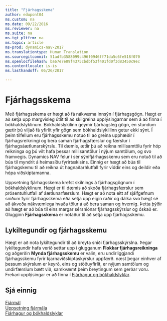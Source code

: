 ```yaml
---
title: "Fjárhagsskema"
author: edupont04
ms.custom: na
ms.date: 09/22/2016
ms.reviewer: na
ms.suite: na
ms.tgt_pltfrm: na
ms.topic: article
ms-prod: dynamics-nav-2017
ms.translationtype: Human Translation
ms.sourcegitcommit: 51adfb3588099c496f0946ff71da5c6fe518f070
ms.openlocfilehash: ba67e7e09f4375cbdbf53f401fd0f3d83450c9ec
ms.contentlocale: is-is
ms.lasthandoff: 06/26/2017

---
```


# <a name="account-schedules"></a>Fjárhagsskema
Með fjárhagsskema er hægt að fá nákvæma innsýn í fjárhagsgögn. Hægt er að setja upp margvísleg útlit til að skilgreina upplýsingarnar sem á að finna í bókhaldslyklinum. Bókhaldslykilinn geymir fjárhagsleg gögn, en stundum gætir þú viljað fá yfirlit yfir gögn sem bókhaldslykillinn getur ekki sýnt. Í þeim tilfellum eru fjárhagsskemu notuð til að greina upphæðir í fjárhagsreikningi og bera saman fjárhagsfærslur og færslur í fjárhagsáætlunarskýrslu.
Til dæmis, ætlir þú að reikna millisamtölu fyrir hóp reikninga og þú vilt hafa þessar millisamtölur í nýjum samtölum, og svo framvegis.
Dynamics NAV felur í sér sýnifjárhagsskemu sem eru notuð til að búa til myndrit á heimasíðu fyrirtækisins. Einnig er hægt að búa til fjárhagskemu til að reikna út hagnaðarhlutfall fyrir víddir eins og deildir eða hópa viðskiptamanna.  

Uppsetning fjárhagsskema krefst skilnings á fjárhagsgögnum í bókhaldslyklinum.
Hægt er til dæmis að skoða fjárhagsfærslur sem prósentuhlutfall af áætlunarfærslum.
Hægt er að nota eitt af sjálfgefnum sniðum fyrir fjárhagsskema eða setja upp eigin raðir og dálka svo hægt sé að ákveða nákvæmlega hvaða tölur á að bera saman og hvernig.
Þetta þýðir að hægt er að búa til eins margar sérsniðnar fjárhagsskýrslur og óskað er. Glugginn **Fjárhagsskema** er notaður til að setja upp fjárhagsskemu.  

## <a name="account-categories-and-account-schedules"></a>Lykiltegundir og fjárhagsskemu
Hægt er að nota lykiltegundir til að breyta sniði fjárhagsskýrslna. Þegar lykiltegundir hafa verið settar upp í glugganum **Flokkar fjárhagsreikninga** og aðgerðin **Mynda fjárhagsskemu** er valin, eru undirliggjandi fjárhagsskemu fyrir kjarnaviðskiptaskýrslur uppfærð. næst þegar einhver af þessum skýrslum er keyrð, eins og stöðuyfirlit, er nýjum samtölum og undirfærslum bætt við, samkvæmt þeim breytingum sem gerðar voru. Frekari upplýsingar er að finna í [Fjárhagur og bókhaldslyklar](finance-setup-general-ledger.md).    
## <a name="see-also"></a>Sjá einnig
[Fjármál](finance-setup.md)  
[Uppsetning fjármála](finance-setup-setup-finance-setup.md)  
[Fjárhagur og bókhaldslyklar](finance-setup-general-ledger.md)  

